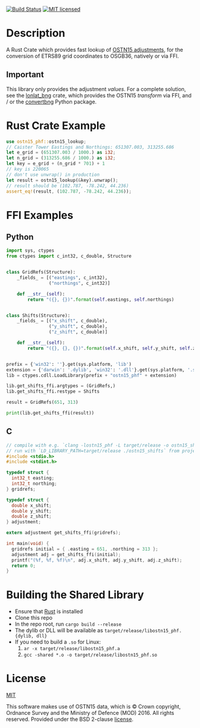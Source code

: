 [![Build Status](https://travis-ci.org/urschrei/ostn15_phf.png?branch=master)](https://travis-ci.org/urschrei/ostn15_phf) [![MIT licensed](https://img.shields.io/badge/license-MIT-blue.svg)](license.txt)  

# Description
A Rust Crate which provides fast lookup of [OSTN15 adjustments](https://www.ordnancesurvey.co.uk/business-and-government/help-and-support/navigation-technology/os-net/surveying.html), for the conversion of ETRS89 grid coordinates to OSGB36, natively or via FFI.
## Important
This library only provides the adjustment _values_. For a complete solution, see the [lonlat_bng](https://github.com/urschrei/lonlat_bng) crate, which provides the OSTN15 _transform_ via FFI, and / or the [convertbng](https://github.com/urschrei/convertbng) Python package.

# Rust Crate Example
``` rust
use ostn15_phf::ostn15_lookup;
// Caister Tower Eastings and Northings: 651307.003, 313255.686
let e_grid = (651307.003 / 1000.) as i32;
let n_grid = (313255.686 / 1000.) as i32;
let key = e_grid + (n_grid * 701) + 1
// key is 220065
// don't use unwrap() in production
let result = ostn15_lookup(&key).unwrap();
// result should be (102.787, -78.242, 44.236)
assert_eq!(result, (102.787, -78.242, 44.236));
```

# FFI Examples
## Python
``` python
import sys, ctypes
from ctypes import c_int32, c_double, Structure


class GridRefs(Structure):
    _fields_ = [("eastings", c_int32),
                ("northings", c_int32)]

    def __str__(self):
        return "({}, {})".format(self.eastings, self.northings)


class Shifts(Structure):
    _fields_ = [("x_shift", c_double),
                ("y_shift", c_double),
                ("z_shift", c_double)]

    def __str__(self):
        return "({}, {}, {})".format(self.x_shift, self.y_shift, self.z_shift)


prefix = {'win32': ''}.get(sys.platform, 'lib')
extension = {'darwin': '.dylib', 'win32': '.dll'}.get(sys.platform, '.so')
lib = ctypes.cdll.LoadLibrary(prefix + "ostn15_phf" + extension)

lib.get_shifts_ffi.argtypes = (GridRefs,)
lib.get_shifts_ffi.restype = Shifts

result = GridRefs(651, 313)

print(lib.get_shifts_ffi(result))
```

## C
``` c
// compile with e.g. `clang -lostn15_phf -L target/release -o ostn15_shifts  src/ostn15.c` from project root
// run with `LD_LIBRARY_PATH=target/release ./ostn15_shifts` from project root
#include <stdio.h>
#include <stdint.h>

typedef struct {
  int32_t easting;
  int32_t northing;
} gridrefs;

typedef struct {
  double x_shift;
  double y_shift;
  double z_shift;
} adjustment;

extern adjustment get_shifts_ffi(gridrefs);

int main(void) {
  gridrefs initial = { .easting = 651, .northing = 313 };
  adjustment adj = get_shifts_ffi(initial);
  printf("(%f, %f, %f)\n", adj.x_shift, adj.y_shift, adj.z_shift);
  return 0;
}
```

# Building the Shared Library
- Ensure that [Rust](https://www.rust-lang.org/downloads.html) is installed
- Clone this repo
- In the repo root, run `cargo build --release`
- The dylib or DLL will be available as `target/release/libostn15_phf.{dylib, dll}`
- If you need to build a `.so` for Linux:
    1. `ar -x target/release/libostn15_phf.a`
    2. `gcc -shared *.o -o target/release/libostn15_phf.so`

# License
[MIT](LICENSE)  

This software makes use of OSTN15 data, which is © Crown copyright, Ordnance Survey and the Ministry of Defence (MOD) 2016. All rights reserved. Provided under the BSD 2-clause [license](OSTN15_license.txt).
